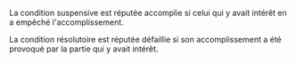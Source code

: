 La condition suspensive est réputée accomplie si celui qui y avait intérêt en a empêché l'accomplissement.

La condition résolutoire est réputée défaillie si son accomplissement a été provoqué par la partie qui y avait intérêt.
